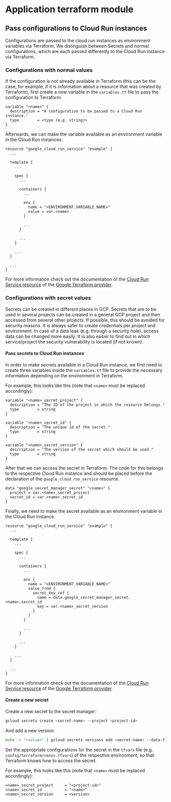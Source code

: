 # Application terraform module

## Pass configurations to Cloud Run instances

Configurations are passed to the cloud run instances as environment variables via Terraform. We distinguish between Secrets and normal configurations, which are each passed differently to the Cloud Run instance via Terraform.

### Configurations with normal values

If the configuration is not already available in Terraform (this can be the case, for example, if it is information about a resource that was created by Terraform), first create a new variable in the `variables.tf` file to pass the configuration to Terraform.

```
variable "<name>" {
  description = "A configuration to be passed to a Cloud Run instance."
  type        = <type (e.g. string)>
}
```

Afterwards, we can make the variable available as an environment variable in the Cloud Run instances:

```
resource "google_cloud_run_service" "example" {
  ...

  template {
    ...

    spec {
      ...

      containers {
        ...

        env {
          name = "<ENVIRONMENT_VARIABLE_NAME>"
          value = var.<name>
        }

        ...
      }

      ...
    }

    ...
  }

  ...
}
```

For more information check out the documentation of the [Cloud Run Service resource](https://registry.terraform.io/providers/hashicorp/google/latest/docs/resources/cloud_run_service#example-usage---cloud-run-service-secret-environment-variables) of the [Google Terraform provider](https://registry.terraform.io/providers/hashicorp/google/latest/docs).

### Configurations with secret values

Secrets can be created in different places in GCP. Secrets that are to be used in several projects can be created in a general GCP project and then accessed from several other projects. If possible, this should be avoided for security reasons. It is always safer to create credentials per project and environment. In case of a data leak (e.g. through a security hole), access data can be changed more easily. It is also easier to find out in which service/project the security vulnerability is located (if not known).

#### Pass secrets to Cloud Run instances

In order to make secrets available in a Cloud Run instance, we first need to create three variables inside the `variables.tf` file to provide the necessary information depending on the environment in Terraform.

For example, this looks like this (note that `<name>` must be replaced accordingly):

```
variable "<name>_secret_project" {
  description = "The ID of the project in which the resource belongs."
  type        = string
}

variable "<name>_secret_id" {
  description = "The unique id of the secret."
  type        = string
}

variable "<name>_secret_version" {
  description = "The version of the secret which should be used."
  type        = string
}
```

After that we can access the secret in Terraform. The code for this belongs to the respective Cloud Run instance and should be placed before the declaration of the `google_cloud_run_service` resource.

```
data "google_secret_manager_secret" "<name>" {
  project = var.<name>_secret_project
  secret_id = var.<name>_secret_id
}
```

Finally, we need to make the secret available as an environment variable in the Cloud Run instance.

```
resource "google_cloud_run_service" "example" {
  ...

  template {
    ...

    spec {
      ...

      containers {
        ...

        env {
          name = "<ENVIRONMENT_VARIABLE_NAME>"
          value_from {
            secret_key_ref {
              name = data.google_secret_manager_secret.<name>.secret_id
              key = var.<name>_secret_version
            }
          }
        }

        ...
      }

      ...
    }

    ...
  }

  ...
}
```

For more information check out the documentation of the [Cloud Run Service resource](https://registry.terraform.io/providers/hashicorp/google/latest/docs/resources/cloud_run_service#example-usage---cloud-run-service-secret-environment-variables) of the [Google Terraform provider](https://registry.terraform.io/providers/hashicorp/google/latest/docs).

#### Create a new secret

Create a new secret to the secret manager:

```bash
gcloud secrets create <secret-name> --project <project-id>
```

And add a new version:

```bash
echo -n "<value>" | gcloud secrets versions add <secret-name> --data-file=- --project <project-id>
```

Set the appropriate configurations for the secret in the `tfvars` file (e.g. `config/terraform/<env>.tfvars`) of the respective environment, so that Terraform knows how to access the secret.

For example, this looks like this (note that `<name>` must be replaced accordingly):

```
<name>_secret_project     = "<project-id>"
<name>_secret_id          = "<name>"
<name>_secret_version     = <version>
```
